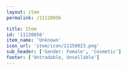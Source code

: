```yaml
---
layout: item
permalink: /11120056

title: Item
id: '11120056'
item_name: 'Unknown'
icon_url: 'item/icon/11150023.png'
sub_header: ['Gender: Female', 'Cosmetic']
footer: ['Untradable, Unsellable']
---
```

